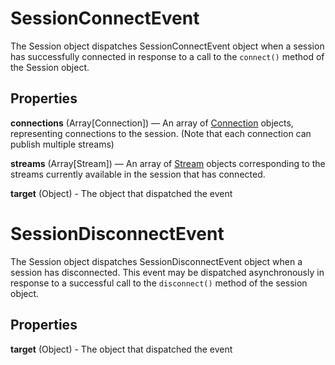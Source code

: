 # SessionConnectEvent

The Session object dispatches SessionConnectEvent object when a session has successfully connected in response to a call to the `connect()` method of the Session object.

## Properties

**connections** (Array[Connection]) — An array of [Connection](connection.md) objects, representing connections to the session. (Note that each connection can publish multiple streams)

**streams** (Array[Stream]) —  An array of [Stream](stream.md) objects corresponding to the streams currently available in the session that has connected.

**target** (Object) - The object that dispatched the event


# SessionDisconnectEvent

The Session object dispatches SessionDisconnectEvent object when a session has disconnected. This event may be dispatched asynchronously in response to a successful call to the `disconnect()` method of the session object.

## Properties

**target** (Object) - The object that dispatched the event
